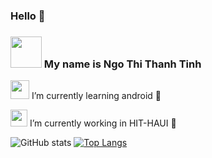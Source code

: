 ### Hello 👋
### <img alt="" width="50" src="https://camo.githubusercontent.com/8af277cf4f942431661b006bbeaa0ad323cf58a931cbf42a6e6802012348de19/68747470733a2f2f63756f63736f6e67617a2e636f6d2f77702d636f6e74656e742f75706c6f6164732f323032302f30342f34302d68696e682d616e682d646f6e672d64652d7468756f6e672d6b7574652d63686f2d706f776572706f696e742d6465702d6e6861742d32372e676966"> My name is Ngo Thi Thanh Tinh
<img alt="" width="30" src="https://camo.githubusercontent.com/8b05f19c9d66bb53ab85f640e30e4745720d519a9aa5a93ab7d3ed1fa15195e0/68747470733a2f2f692e70696e696d672e636f6d2f6f726967696e616c732f63642f61322f64342f63646132643461393061336462663131643436663133323162633034656336392e676966"> I’m currently learning android 🌱

<img alt="" width="27" src="https://camo.githubusercontent.com/70236b3acb6e3e244ef92f1d370c46de9e45d07f98807fe1c1c0f0c2e50e8fdd/68747470733a2f2f692e70696e696d672e636f6d2f6f726967696e616c732f64332f63642f32392f64336364323963353436386434363238356537323865663864393262616535622e676966"> I’m currently working in HIT-HAUI 🔭

![GitHub stats](https://camo.githubusercontent.com/9af921446ca2f145b58dfbbd3fb4dfbd7366e26c5c30620e079c96200e920f99/68747470733a2f2f6769746875622d726561646d652d73746174732e76657263656c2e6170702f6170693f757365726e616d653d7468616e6874696e6831392673686f775f69636f6e733d74727565267468656d653d7261646963616c) [![Top Langs](https://camo.githubusercontent.com/f4e2f15682e117f8375ba97d3927ddd85ff0d0b87ab0dc6f741b604fb30f0087/68747470733a2f2f6769746875622d726561646d652d73746174732e76657263656c2e6170702f6170692f746f702d6c616e67732f3f757365726e616d653d7468616e6874696e683139267468656d653d7261646963616c)](https://github.com/thanhtinh19/github-readme-stats)
